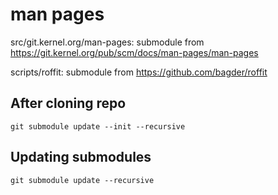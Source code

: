 # man pages

src/git.kernel.org/man-pages: submodule from https://git.kernel.org/pub/scm/docs/man-pages/man-pages 

scripts/roffit: submodule from https://github.com/bagder/roffit

## After cloning repo

    git submodule update --init --recursive

## Updating submodules

    git submodule update --recursive

